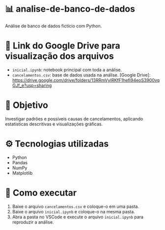 # 📊 analise-de-banco-de-dados
Análise de banco de dados fictício com Python.

# 📁 Link do Google Drive para visualização dos arquivos
- `inicial.ipynb`: notebook principal com toda a análise.
- `cancelamentos.csv`: base de dados usada na análise.
   [Google Drive]: https://drive.google.com/drive/folders/13RRmVyIRKfF1hefi94eoS3900vqGJf_e?usp=sharing

# 🧠 Objetivo
Investigar padrões e possíveis causas de cancelamentos, aplicando estatísticas descritivas e visualizações gráficas.

# ⚙️ Tecnologias utilizadas
- Python
- Pandas
- NumPy
- Matplotlib

# 🚀 Como executar
1. Baixe o arquivo `cancelamentos.csv` e coloque-o em uma pasta.  
2. Baixe o arquivo `inicial.ipynb` e coloque-o na mesma pasta.   
3. Abra a pasta no VSCode e execute o arquivo `inicial.ipynb` para reproduzir a análise.
